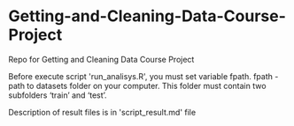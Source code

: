 # Getting-and-Cleaning-Data-Course-Project
Repo for Getting and Cleaning Data Course Project

Before execute script 'run_analisys.R', you must set variable fpath. fpath - path to datasets folder on your computer. This folder must contain two subfolders ‘train’ and ‘test’.

Description of result files is in 'script_result.md' file

